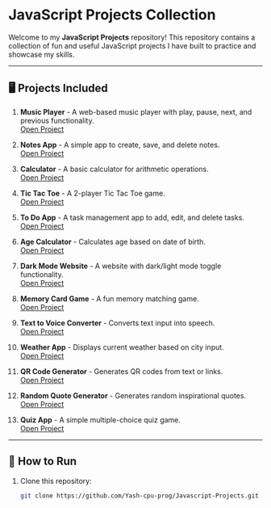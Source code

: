 # JavaScript Projects Collection

Welcome to my **JavaScript Projects** repository! This repository contains a collection of fun and useful JavaScript projects I have built to practice and showcase my skills.

---

## 🖥️ Projects Included

1. **Music Player** - A web-based music player with play, pause, next, and previous functionality.  
   [Open Project](Music-player/index.html)

2. **Notes App** - A simple app to create, save, and delete notes.  
   [Open Project](Notes-app/index.html)

3. **Calculator** - A basic calculator for arithmetic operations.  
   [Open Project](Calculator/index.html)

4. **Tic Tac Toe** - A 2-player Tic Tac Toe game.  
   [Open Project](Tic-Tac-Toe/index.html)

5. **To Do App** - A task management app to add, edit, and delete tasks.  
   [Open Project](To-do-App/index.html)

6. **Age Calculator** - Calculates age based on date of birth.  
   [Open Project](Age-Calculator/index.html)

7. **Dark Mode Website** - A website with dark/light mode toggle functionality.  
   [Open Project](dark-mode/index.html)

8. **Memory Card Game** - A fun memory matching game.  
   [Open Project](memory-card-game/index.html)

9. **Text to Voice Converter** - Converts text input into speech.  
   [Open Project](text-to-voice/index.html)

10. **Weather App** - Displays current weather based on city input.  
    [Open Project](weather-app/index.html)

11. **QR Code Generator** - Generates QR codes from text or links.  
    [Open Project](QR-Code-Generator/index.html)

12. **Random Quote Generator** - Generates random inspirational quotes.  
    [Open Project](Random-Quote-Generator/index.html)

13. **Quiz App** - A simple multiple-choice quiz game.  
    [Open Project](Quiz-App/index.html)

---

## 📁 How to Run

1. Clone this repository:  
   ```bash
   git clone https://github.com/Yash-cpu-prog/Javascript-Projects.git




